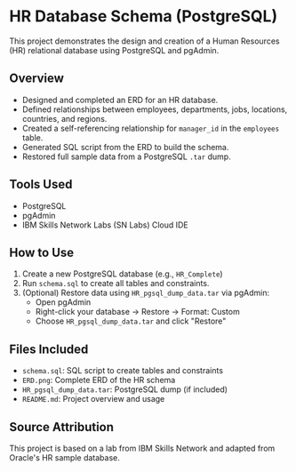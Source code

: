 # HR Database Schema (PostgreSQL)

This project demonstrates the design and creation of a Human Resources (HR) relational database using PostgreSQL and pgAdmin.

## Overview

- Designed and completed an ERD for an HR database.
- Defined relationships between employees, departments, jobs, locations, countries, and regions.
- Created a self-referencing relationship for `manager_id` in the `employees` table.
- Generated SQL script from the ERD to build the schema.
- Restored full sample data from a PostgreSQL `.tar` dump.

## Tools Used

- PostgreSQL
- pgAdmin
- IBM Skills Network Labs (SN Labs) Cloud IDE

## How to Use

1. Create a new PostgreSQL database (e.g., `HR_Complete`)
2. Run `schema.sql` to create all tables and constraints.
3. (Optional) Restore data using `HR_pgsql_dump_data.tar` via pgAdmin:
   - Open pgAdmin
   - Right-click your database → Restore → Format: Custom
   - Choose `HR_pgsql_dump_data.tar` and click "Restore"

## Files Included

- `schema.sql`: SQL script to create tables and constraints
- `ERD.png`: Complete ERD of the HR schema
- `HR_pgsql_dump_data.tar`: PostgreSQL dump (if included)
- `README.md`: Project overview and usage

## Source Attribution

This project is based on a lab from IBM Skills Network and adapted from Oracle's HR sample database.
